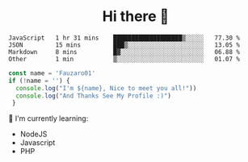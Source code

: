 <h1  align='center'> Hi there 👋 </h1>

<p align='center'> </p>

<!--START_SECTION:waka-->

```text
JavaScript   1 hr 31 mins    ███████████████████▒░░░░░   77.30 %
JSON         15 mins         ███▒░░░░░░░░░░░░░░░░░░░░░   13.05 %
Markdown     8 mins          █▓░░░░░░░░░░░░░░░░░░░░░░░   06.88 %
Other        1 min           ▒░░░░░░░░░░░░░░░░░░░░░░░░   01.07 %
```

<!--END_SECTION:waka-->

```javascript
const name = 'Fauzaro01'
if (!name = '') {
  console.log("I'm ${name}, Nice to meet you all!"))
  console.log("And Thanks See My Profile :)")
 }
```

:page_with_curl: I'm currently learning:
- NodeJS
- Javascript
- PHP

